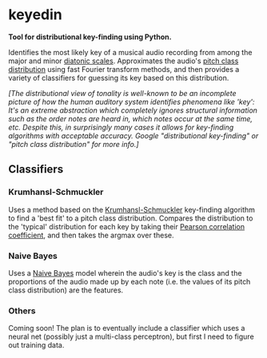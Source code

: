 # keyedin

**Tool for distributional key-finding using Python.**

Identifies the most likely key of a musical audio recording from among the major and minor [diatonic scales](https://en.wikipedia.org/wiki/Diatonic_scale). Approximates the audio's [pitch class distribution](http://mp.ucpress.edu/content/25/3/193) using fast Fourier transform methods, and then provides a variety of classifiers for guessing its key based on this distribution.

*[The distributional view of tonality is well-known to be an incomplete picture of how the human auditory system identifies phenomena like 'key': It's an extreme abstraction which completely ignores structural information such as the order notes are heard in, which notes occur at the same time, etc. Despite this, in surprisingly many cases it allows for key-finding algorithms with acceptable accuracy. Google "distributional key-finding" or "pitch class distribution" for more info.]*

## Classifiers
### Krumhansl-Schmuckler
Uses a method based on the [Krumhansl-Schmuckler](http://rnhart.net/articles/key-finding/) key-finding algorithm to find a 'best fit' to a pitch class distribution. Compares the distribution to the 'typical' distribution for each key by taking their [Pearson correlation coefficient](https://en.wikipedia.org/wiki/Pearson_correlation_coefficient), and then takes the argmax over these.

### Naive Bayes
Uses a [Naive Bayes](https://en.wikipedia.org/wiki/Naive_Bayes_classifier) model wherein the audio's key is the class and the proportions of the audio made up by each note (i.e. the values of its pitch class distribution) are the features. 

### Others
Coming soon! The plan is to eventually include a classifier which uses a neural net (possibly just a multi-class perceptron), but first I need to figure out training data.
